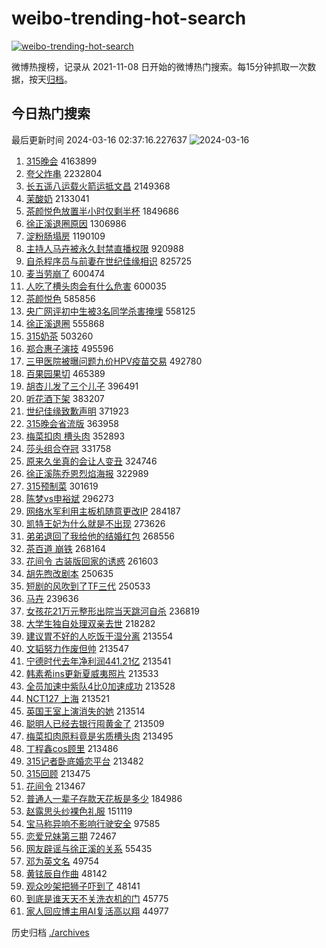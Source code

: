 # weibo-trending-hot-search

[![weibo-trending-hot-search](https://github.com/ameizi/weibo-trending-hot-search/actions/workflows/ci.yml/badge.svg)](https://github.com/ameizi/weibo-trending-hot-search/actions/workflows/ci.yml)

微博热搜榜，记录从 2021-11-08 日开始的微博热门搜索。每15分钟抓取一次数据，按天[归档](./archives)。

## 今日热门搜索

<!-- BEGIN --> 
最后更新时间 2024-03-16 02:37:16.227637 
![2024-03-16](https://imgs-storage.s3.us-east-005.backblazeb2.com/20240316/2024-03-16.png?versionId=4_z8fbbed132d73df8689c40f13_f119013bb5d81d93e_d20240315_m183715_c005_v0501018_t0030_u01710527835711) 
1. [315晚会](https://s.weibo.com/weibo?q=%23315%E6%99%9A%E4%BC%9A%23&t=31&band_rank=1&Refer=top) 4163899
1. [夸父炸串](https://s.weibo.com/weibo?q=%E5%A4%B8%E7%88%B6%E7%82%B8%E4%B8%B2&t=31&band_rank=2&Refer=top) 2232804
1. [长五遥八运载火箭运抵文昌](https://s.weibo.com/weibo?q=%23%E9%95%BF%E4%BA%94%E9%81%A5%E5%85%AB%E8%BF%90%E8%BD%BD%E7%81%AB%E7%AE%AD%E8%BF%90%E6%8A%B5%E6%96%87%E6%98%8C%23&t=31&band_rank=3&Refer=top) 2149368
1. [茉酸奶](https://s.weibo.com/weibo?q=%E8%8C%89%E9%85%B8%E5%A5%B6&t=31&band_rank=4&Refer=top) 2133041
1. [茶颜悦色放置半小时仅剩半杯](https://s.weibo.com/weibo?q=%23%E8%8C%B6%E9%A2%9C%E6%82%A6%E8%89%B2%E6%94%BE%E7%BD%AE%E5%8D%8A%E5%B0%8F%E6%97%B6%E4%BB%85%E5%89%A9%E5%8D%8A%E6%9D%AF%23&t=31&band_rank=5&Refer=top) 1849686
1. [徐正溪退圈原因](https://s.weibo.com/weibo?q=%23%E5%BE%90%E6%AD%A3%E6%BA%AA%E9%80%80%E5%9C%88%E5%8E%9F%E5%9B%A0%23&t=31&band_rank=6&Refer=top) 1306986
1. [淀粉肠塌房](https://s.weibo.com/weibo?q=%E6%B7%80%E7%B2%89%E8%82%A0%E5%A1%8C%E6%88%BF&t=31&band_rank=7&Refer=top) 1190109
1. [主持人马卉被永久封禁直播权限](https://s.weibo.com/weibo?q=%23%E4%B8%BB%E6%8C%81%E4%BA%BA%E9%A9%AC%E5%8D%89%E8%A2%AB%E6%B0%B8%E4%B9%85%E5%B0%81%E7%A6%81%E7%9B%B4%E6%92%AD%E6%9D%83%E9%99%90%23&t=31&band_rank=8&Refer=top) 920988
1. [自杀程序员与前妻在世纪佳缘相识](https://s.weibo.com/weibo?q=%23%E8%87%AA%E6%9D%80%E7%A8%8B%E5%BA%8F%E5%91%98%E4%B8%8E%E5%89%8D%E5%A6%BB%E5%9C%A8%E4%B8%96%E7%BA%AA%E4%BD%B3%E7%BC%98%E7%9B%B8%E8%AF%86%23&t=31&band_rank=11&Refer=top) 825725
1. [麦当劳崩了](https://s.weibo.com/weibo?q=%E9%BA%A6%E5%BD%93%E5%8A%B3%E5%B4%A9%E4%BA%86&t=31&band_rank=10&Refer=top) 600474
1. [人吃了槽头肉会有什么危害](https://s.weibo.com/weibo?q=%23%E4%BA%BA%E5%90%83%E4%BA%86%E6%A7%BD%E5%A4%B4%E8%82%89%E4%BC%9A%E6%9C%89%E4%BB%80%E4%B9%88%E5%8D%B1%E5%AE%B3%23&t=31&band_rank=27&Refer=top) 600035
1. [茶颜悦色](https://s.weibo.com/weibo?q=%E8%8C%B6%E9%A2%9C%E6%82%A6%E8%89%B2&t=31&band_rank=9&Refer=top) 585856
1. [央广网评初中生被3名同学杀害掩埋](https://s.weibo.com/weibo?q=%23%E5%A4%AE%E5%B9%BF%E7%BD%91%E8%AF%84%E5%88%9D%E4%B8%AD%E7%94%9F%E8%A2%AB3%E5%90%8D%E5%90%8C%E5%AD%A6%E6%9D%80%E5%AE%B3%E6%8E%A9%E5%9F%8B%23&t=31&band_rank=12&Refer=top) 558125
1. [徐正溪退圈](https://s.weibo.com/weibo?q=%23%E5%BE%90%E6%AD%A3%E6%BA%AA%E9%80%80%E5%9C%88%23&t=31&band_rank=13&Refer=top) 555868
1. [315奶茶](https://s.weibo.com/weibo?q=315%E5%A5%B6%E8%8C%B6&t=31&band_rank=14&Refer=top) 503260
1. [郑合惠子演技](https://s.weibo.com/weibo?q=%E9%83%91%E5%90%88%E6%83%A0%E5%AD%90%E6%BC%94%E6%8A%80&t=31&band_rank=15&Refer=top) 495596
1. [三甲医院被曝问题九价HPV疫苗交易](https://s.weibo.com/weibo?q=%23%E4%B8%89%E7%94%B2%E5%8C%BB%E9%99%A2%E8%A2%AB%E6%9B%9D%E9%97%AE%E9%A2%98%E4%B9%9D%E4%BB%B7HPV%E7%96%AB%E8%8B%97%E4%BA%A4%E6%98%93%23&t=31&band_rank=16&Refer=top) 492780
1. [百果园果切](https://s.weibo.com/weibo?q=%E7%99%BE%E6%9E%9C%E5%9B%AD%E6%9E%9C%E5%88%87&t=31&band_rank=17&Refer=top) 465389
1. [胡杏儿发了三个儿子](https://s.weibo.com/weibo?q=%23%E8%83%A1%E6%9D%8F%E5%84%BF%E5%8F%91%E4%BA%86%E4%B8%89%E4%B8%AA%E5%84%BF%E5%AD%90%23&t=31&band_rank=18&Refer=top) 396491
1. [听花酒下架](https://s.weibo.com/weibo?q=%23%E5%90%AC%E8%8A%B1%E9%85%92%E4%B8%8B%E6%9E%B6%23&t=31&band_rank=19&Refer=top) 383207
1. [世纪佳缘致歉声明](https://s.weibo.com/weibo?q=%23%E4%B8%96%E7%BA%AA%E4%BD%B3%E7%BC%98%E8%87%B4%E6%AD%89%E5%A3%B0%E6%98%8E%23&t=31&band_rank=20&Refer=top) 371923
1. [315晚会省流版](https://s.weibo.com/weibo?q=%23315%E6%99%9A%E4%BC%9A%E7%9C%81%E6%B5%81%E7%89%88%23&t=31&band_rank=21&Refer=top) 363958
1. [梅菜扣肉 槽头肉](https://s.weibo.com/weibo?q=%E6%A2%85%E8%8F%9C%E6%89%A3%E8%82%89%20%E6%A7%BD%E5%A4%B4%E8%82%89&t=31&band_rank=22&Refer=top) 352893
1. [莎头组合夺冠](https://s.weibo.com/weibo?q=%23%E8%8E%8E%E5%A4%B4%E7%BB%84%E5%90%88%E5%A4%BA%E5%86%A0%23&t=31&band_rank=33&Refer=top) 331758
1. [原来久坐真的会让人变丑](https://s.weibo.com/weibo?q=%23%E5%8E%9F%E6%9D%A5%E4%B9%85%E5%9D%90%E7%9C%9F%E7%9A%84%E4%BC%9A%E8%AE%A9%E4%BA%BA%E5%8F%98%E4%B8%91%23&t=31&band_rank=23&Refer=top) 324746
1. [徐正溪陈乔恩烈焰海报](https://s.weibo.com/weibo?q=%23%E5%BE%90%E6%AD%A3%E6%BA%AA%E9%99%88%E4%B9%94%E6%81%A9%E7%83%88%E7%84%B0%E6%B5%B7%E6%8A%A5%23&t=31&band_rank=24&Refer=top) 322989
1. [315预制菜](https://s.weibo.com/weibo?q=315%E9%A2%84%E5%88%B6%E8%8F%9C&t=31&band_rank=25&Refer=top) 301619
1. [陈梦vs申裕斌](https://s.weibo.com/weibo?q=%23%E9%99%88%E6%A2%A6vs%E7%94%B3%E8%A3%95%E6%96%8C%23&t=31&band_rank=26&Refer=top) 296273
1. [网络水军利用主板机随意更改IP](https://s.weibo.com/weibo?q=%23%E7%BD%91%E7%BB%9C%E6%B0%B4%E5%86%9B%E5%88%A9%E7%94%A8%E4%B8%BB%E6%9D%BF%E6%9C%BA%E9%9A%8F%E6%84%8F%E6%9B%B4%E6%94%B9IP%23&t=31&band_rank=29&Refer=top) 284187
1. [凯特王妃为什么就是不出现](https://s.weibo.com/weibo?q=%23%E5%87%AF%E7%89%B9%E7%8E%8B%E5%A6%83%E4%B8%BA%E4%BB%80%E4%B9%88%E5%B0%B1%E6%98%AF%E4%B8%8D%E5%87%BA%E7%8E%B0%23&t=31&band_rank=28&Refer=top) 273626
1. [弟弟退回了我给他的结婚红包](https://s.weibo.com/weibo?q=%23%E5%BC%9F%E5%BC%9F%E9%80%80%E5%9B%9E%E4%BA%86%E6%88%91%E7%BB%99%E4%BB%96%E7%9A%84%E7%BB%93%E5%A9%9A%E7%BA%A2%E5%8C%85%23&t=31&band_rank=30&Refer=top) 268556
1. [茶百道 崩铁](https://s.weibo.com/weibo?q=%E8%8C%B6%E7%99%BE%E9%81%93%20%E5%B4%A9%E9%93%81&t=31&band_rank=31&Refer=top) 268164
1. [花间令 古装版回家的诱惑](https://s.weibo.com/weibo?q=%E8%8A%B1%E9%97%B4%E4%BB%A4%20%E5%8F%A4%E8%A3%85%E7%89%88%E5%9B%9E%E5%AE%B6%E7%9A%84%E8%AF%B1%E6%83%91&t=31&band_rank=32&Refer=top) 261603
1. [胡先煦改剧本](https://s.weibo.com/weibo?q=%23%E8%83%A1%E5%85%88%E7%85%A6%E6%94%B9%E5%89%A7%E6%9C%AC%23&t=31&band_rank=34&Refer=top) 250635
1. [短剧的风吹到了TF三代](https://s.weibo.com/weibo?q=%23%E7%9F%AD%E5%89%A7%E7%9A%84%E9%A3%8E%E5%90%B9%E5%88%B0%E4%BA%86TF%E4%B8%89%E4%BB%A3%23&t=31&band_rank=35&Refer=top) 250533
1. [马卉](https://s.weibo.com/weibo?q=%E9%A9%AC%E5%8D%89&t=31&band_rank=37&Refer=top) 239636
1. [女孩花21万元整形出院当天跳河自杀](https://s.weibo.com/weibo?q=%23%E5%A5%B3%E5%AD%A9%E8%8A%B121%E4%B8%87%E5%85%83%E6%95%B4%E5%BD%A2%E5%87%BA%E9%99%A2%E5%BD%93%E5%A4%A9%E8%B7%B3%E6%B2%B3%E8%87%AA%E6%9D%80%23&t=31&band_rank=36&Refer=top) 236819
1. [大学生独自处理双亲去世](https://s.weibo.com/weibo?q=%E5%A4%A7%E5%AD%A6%E7%94%9F%E7%8B%AC%E8%87%AA%E5%A4%84%E7%90%86%E5%8F%8C%E4%BA%B2%E5%8E%BB%E4%B8%96&t=31&band_rank=45&Refer=top) 218282
1. [建议胃不好的人吃饭干湿分离](https://s.weibo.com/weibo?q=%23%E5%BB%BA%E8%AE%AE%E8%83%83%E4%B8%8D%E5%A5%BD%E7%9A%84%E4%BA%BA%E5%90%83%E9%A5%AD%E5%B9%B2%E6%B9%BF%E5%88%86%E7%A6%BB%23&t=31&band_rank=38&Refer=top) 213554
1. [文韬努力作废但帅](https://s.weibo.com/weibo?q=%23%E6%96%87%E9%9F%AC%E5%8A%AA%E5%8A%9B%E4%BD%9C%E5%BA%9F%E4%BD%86%E5%B8%85%23&t=31&band_rank=39&Refer=top) 213547
1. [宁德时代去年净利润441.21亿](https://s.weibo.com/weibo?q=%23%E5%AE%81%E5%BE%B7%E6%97%B6%E4%BB%A3%E5%8E%BB%E5%B9%B4%E5%87%80%E5%88%A9%E6%B6%A6441.21%E4%BA%BF%23&t=31&band_rank=40&Refer=top) 213541
1. [韩素希ins更新夏威夷照片](https://s.weibo.com/weibo?q=%23%E9%9F%A9%E7%B4%A0%E5%B8%8Cins%E6%9B%B4%E6%96%B0%E5%A4%8F%E5%A8%81%E5%A4%B7%E7%85%A7%E7%89%87%23&t=31&band_rank=41&Refer=top) 213533
1. [全员加速中紫队4比0加速成功](https://s.weibo.com/weibo?q=%23%E5%85%A8%E5%91%98%E5%8A%A0%E9%80%9F%E4%B8%AD%E7%B4%AB%E9%98%9F4%E6%AF%940%E5%8A%A0%E9%80%9F%E6%88%90%E5%8A%9F%23&t=31&band_rank=42&Refer=top) 213528
1. [NCT127 上海](https://s.weibo.com/weibo?q=NCT127%20%E4%B8%8A%E6%B5%B7&t=31&band_rank=43&Refer=top) 213521
1. [英国王室上演消失的她](https://s.weibo.com/weibo?q=%23%E8%8B%B1%E5%9B%BD%E7%8E%8B%E5%AE%A4%E4%B8%8A%E6%BC%94%E6%B6%88%E5%A4%B1%E7%9A%84%E5%A5%B9%23&t=31&band_rank=44&Refer=top) 213514
1. [聪明人已经去银行囤黄金了](https://s.weibo.com/weibo?q=%23%E8%81%AA%E6%98%8E%E4%BA%BA%E5%B7%B2%E7%BB%8F%E5%8E%BB%E9%93%B6%E8%A1%8C%E5%9B%A4%E9%BB%84%E9%87%91%E4%BA%86%23&t=31&band_rank=45&Refer=top) 213509
1. [梅菜扣肉原料竟是劣质槽头肉](https://s.weibo.com/weibo?q=%23%E6%A2%85%E8%8F%9C%E6%89%A3%E8%82%89%E5%8E%9F%E6%96%99%E7%AB%9F%E6%98%AF%E5%8A%A3%E8%B4%A8%E6%A7%BD%E5%A4%B4%E8%82%89%23&t=31&band_rank=46&Refer=top) 213495
1. [丁程鑫cos顾里](https://s.weibo.com/weibo?q=%23%E4%B8%81%E7%A8%8B%E9%91%ABcos%E9%A1%BE%E9%87%8C%23&t=31&band_rank=47&Refer=top) 213486
1. [315记者卧底婚恋平台](https://s.weibo.com/weibo?q=%23315%E8%AE%B0%E8%80%85%E5%8D%A7%E5%BA%95%E5%A9%9A%E6%81%8B%E5%B9%B3%E5%8F%B0%23&t=31&band_rank=48&Refer=top) 213482
1. [315回顾](https://s.weibo.com/weibo?q=315%E5%9B%9E%E9%A1%BE&t=31&band_rank=49&Refer=top) 213475
1. [花间令](https://s.weibo.com/weibo?q=%E8%8A%B1%E9%97%B4%E4%BB%A4&t=31&band_rank=50&Refer=top) 213467
1. [普通人一辈子存款天花板是多少](https://s.weibo.com/weibo?q=%23%E6%99%AE%E9%80%9A%E4%BA%BA%E4%B8%80%E8%BE%88%E5%AD%90%E5%AD%98%E6%AC%BE%E5%A4%A9%E8%8A%B1%E6%9D%BF%E6%98%AF%E5%A4%9A%E5%B0%91%23&t=31&band_rank=48&Refer=top) 184986
1. [赵露思头纱裸色礼服](https://s.weibo.com/weibo?q=%23%E8%B5%B5%E9%9C%B2%E6%80%9D%E5%A4%B4%E7%BA%B1%E8%A3%B8%E8%89%B2%E7%A4%BC%E6%9C%8D%23&t=31&band_rank=47&Refer=top) 151119
1. [宝马称异响不影响行驶安全](https://s.weibo.com/weibo?q=%23%E5%AE%9D%E9%A9%AC%E7%A7%B0%E5%BC%82%E5%93%8D%E4%B8%8D%E5%BD%B1%E5%93%8D%E8%A1%8C%E9%A9%B6%E5%AE%89%E5%85%A8%23&t=31&band_rank=45&Refer=top) 97585
1. [恋爱兄妹第三期](https://s.weibo.com/weibo?q=%23%E6%81%8B%E7%88%B1%E5%85%84%E5%A6%B9%E7%AC%AC%E4%B8%89%E6%9C%9F%23&t=31&band_rank=46&Refer=top) 72467
1. [网友辟谣与徐正溪的关系](https://s.weibo.com/weibo?q=%23%E7%BD%91%E5%8F%8B%E8%BE%9F%E8%B0%A3%E4%B8%8E%E5%BE%90%E6%AD%A3%E6%BA%AA%E7%9A%84%E5%85%B3%E7%B3%BB%23&t=31&band_rank=41&Refer=top) 55435
1. [邓为英文名](https://s.weibo.com/weibo?q=%23%E9%82%93%E4%B8%BA%E8%8B%B1%E6%96%87%E5%90%8D%23&t=31&band_rank=37&Refer=top) 49754
1. [黄铉辰自作曲](https://s.weibo.com/weibo?q=%E9%BB%84%E9%93%89%E8%BE%B0%E8%87%AA%E4%BD%9C%E6%9B%B2&t=31&band_rank=48&Refer=top) 48142
1. [观众吵架把狮子吓到了](https://s.weibo.com/weibo?q=%E8%A7%82%E4%BC%97%E5%90%B5%E6%9E%B6%E6%8A%8A%E7%8B%AE%E5%AD%90%E5%90%93%E5%88%B0%E4%BA%86&t=31&band_rank=49&Refer=top) 48141
1. [到底是谁天天不关洗衣机的门](https://s.weibo.com/weibo?q=%E5%88%B0%E5%BA%95%E6%98%AF%E8%B0%81%E5%A4%A9%E5%A4%A9%E4%B8%8D%E5%85%B3%E6%B4%97%E8%A1%A3%E6%9C%BA%E7%9A%84%E9%97%A8&t=31&band_rank=42&Refer=top) 45775
1. [家人回应博主用AI复活高以翔](https://s.weibo.com/weibo?q=%23%E5%AE%B6%E4%BA%BA%E5%9B%9E%E5%BA%94%E5%8D%9A%E4%B8%BB%E7%94%A8AI%E5%A4%8D%E6%B4%BB%E9%AB%98%E4%BB%A5%E7%BF%94%23&t=31&band_rank=38&Refer=top) 44977
<!-- END -->

历史归档 [./archives](./archives)

